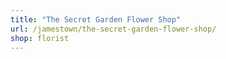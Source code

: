 ```yaml
---
title: "The Secret Garden Flower Shop"
url: /jamestown/the-secret-garden-flower-shop/
shop: florist
---
```

